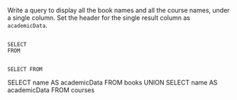 Write a query to display all the book names and all the course names, under a single column. Set the header for the single result column as `academicData`.



<codeblock language="sql" dbName="students2-v3.db" type="exercise" testMode="fixedInput">
<code>
SELECT 
FROM

SELECT
FROM
</code>

<solution>
SELECT name AS academicData
FROM books
UNION
SELECT name AS academicData
FROM courses
</solution>
</codeblock>